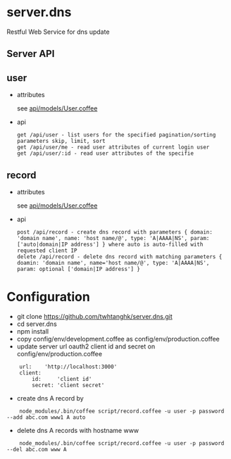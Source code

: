 # server.dns
Restful Web Service for dns update

Server API
---------------------------------------------------------
## user

* attributes

	see [api/models/User.coffee](https://github.com/twhtanghk/server.dns/blob/master/api/models/User.coffee)
		
* api

	```
	get /api/user - list users for the specified pagination/sorting parameters skip, limit, sort
	get /api/user/me - read user attributes of current login user
	get /api/user/:id - read user attributes of the specifie
    ```
    
## record
* attributes

	see [api/models/User.coffee](https://github.com/twhtanghk/server.dns/blob/master/api/models/Record.coffee)
		
* api

	```
	post /api/record - create dns record with parameters { domain: 'domain name', name: 'host name/@', type: 'A|AAAA|NS', param: ['auto|domain|IP address'] } where auto is auto-filled with requested client IP
	delete /api/record - delete dns record with matching parameters { doamin: 'domain name', name='host name/@', type: 'A|AAAA|NS', param: optional ['domain|IP address'] } 
	```
	
Configuration
=============

*   git clone https://github.com/twhtanghk/server.dns.git
*   cd server.dns
*   npm install
*   copy config/env/development.coffee as config/env/production.coffee
*	update server url oauth2 client id and secret on config/env/production.coffee
```
	url:	'http://localhost:3000'
	client:
		id:		'client id'
		secret: 'client secret'
```
*	create dns A record by
```
	node_modules/.bin/coffee script/record.coffee -u user -p password --add abc.com www1 A auto
```
*	delete dns A records with hostname www
```
	node_modules/.bin/coffee script/record.coffee -u user -p password --del abc.com www A
```